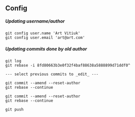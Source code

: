 ## Config

##### Updating username/author

```
git config user.name 'Art Vitiuk'
git config user.email 'art@art.com'

```

##### Updating commits done by old author

```
git log
git rebase -i 8fd80663b3e0f32f4baf88638a5888899d71ddf0^

--- select previous commits to _edit_ ---

git commit --amend --reset-author
git rebase --continue

git commit --amend --reset-author
git rebase --continue

git push

```

